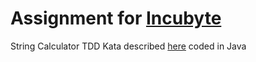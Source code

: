# Assignment for [Incubyte](https://incubyte.co)

String Calculator TDD Kata described [here](https://blog.incubyte.co/blog/tdd-assessment/) coded in Java
